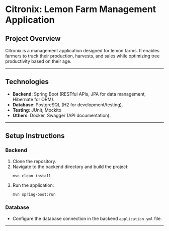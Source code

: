# **Citronix: Lemon Farm Management Application**

## **Project Overview**
Citronix is a management application designed for lemon farms. It enables farmers to track their production, harvests, and sales while optimizing tree productivity based on their age.

---

## **Technologies**
- **Backend**: Spring Boot (RESTful APIs, JPA for data management, Hibernate for ORM).
- **Database**: PostgreSQL (H2 for development/testing).
- **Testing**: JUnit, Mockito
- **Others**: Docker, Swagger (API documentation).

---

## **Setup Instructions**

### **Backend**
1. Clone the repository.
2. Navigate to the backend directory and build the project:
   ```bash
   mvn clean install
   ```
3. Run the application:
   ```bash
   mvn spring-boot:run
   ```

### **Database**
- Configure the database connection in the backend `application.yml` file.

---